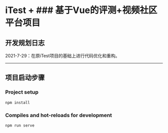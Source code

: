 
# iTest + ### 基于Vue的评测+视频社区平台项目

## 开发规划日志

2021-7-29：在原iTest项目的基础上进行代码优化和重构。

----------------------------

## 项目启动步骤
### Project setup
```
npm install
```

### Compiles and hot-reloads for development
```
npm run serve
```


